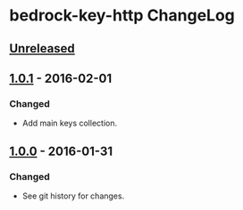 # bedrock-key-http ChangeLog

## [Unreleased]

## [1.0.1] - 2016-02-01

### Changed
- Add main keys collection.

## [1.0.0] - 2016-01-31

### Changed
- See git history for changes.

[Unreleased]: https://github.com/digitalbazaar/bedrock-key-http/compare/1.0.1...HEAD
[1.0.1]: https://github.com/digitalbazaar/bedrock-key-http/compare/1.0.0...1.0.1
[1.0.0]: https://github.com/digitalbazaar/bedrock-key-http/compare/0.0.0...1.0.0
